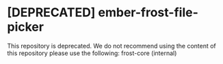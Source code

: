 # [DEPRECATED] ember-frost-file-picker

This repository is deprecated. We do not recommend using the content of this repository please use the following: 
frost-core (internal)
